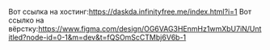 Вот ссылка на хостинг:https://daskda.infinityfree.me/index.html?i=1
Вот ссылко на вёрстку:https://www.figma.com/design/OG6VAG3HEnmHz1wmXbU7iN/Untitled?node-id=0-1&m=dev&t=fQSOmScCTMbj6V6b-1
